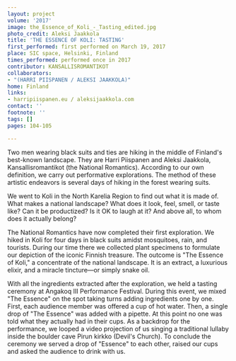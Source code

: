 ```yaml
---
layout: project
volume: '2017'
image: the_Essence_of_Koli_-_Tasting_edited.jpg
photo_credit: Aleksi Jaakkola
title: 'THE ESSENCE OF KOLI: TASTING'
first_performed: first performed on March 19, 2017
place: SIC space, Helsinki, Finland
times_performed: performed once in 2017
contributor: KANSALLISROMANTIKOT
collaborators:
- "(HARRI PIISPANEN / ALEKSI JAAKKOLA)"
home: Finland
links:
- harripiispanen.eu / aleksijaakkola.com
contact: ''
footnote: ''
tags: []
pages: 104-105

---
```


Two men wearing black suits and ties are hiking in the middle of Finland's best-known landscape. They are Harri Piispanen and Aleksi Jaakkola, Kansallisromantikot (the National Romantics). According to our own definition, we carry out performative explorations. The method of these artistic endeavors is several days of hiking in the forest wearing suits.

We went to Koli in the North Karelia Region to find out what it is made of. What makes a national landscape? What does it look, feel, smell, or taste like? Can it be productized? Is it OK to laugh at it? And above all, to whom does it actually belong?

The National Romantics have now completed their first exploration. We hiked in Koli for four days in black suits amidst mosquitoes, rain, and tourists. During our time there we collected plant specimens to formulate our depiction of the iconic Finnish treasure. The outcome is "The Essence of Koli," a concentrate of the national landscape. It is an extract, a luxurious elixir, and a miracle tincture—or simply snake oil.

With all the ingredients extracted after the exploration, we held a tasting ceremony at Angakoq III Performance Festival. During this event, we mixed "The Essence" on the spot taking turns adding ingredients one by one. First, each audience member was offered a cup of hot water. Then, a single drop of "The Essence" was added with a pipette. At this point no one was told what they actually had in their cups. As a backdrop for the performance, we looped a video projection of us singing a traditional lullaby inside the boulder cave Pirun kirkko (Devil's Church). To conclude the ceremony we served a drop of "Essence" to each other, raised our cups and asked the audience to drink with us.
